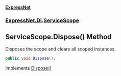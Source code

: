#### [ExpressNet](ExpressNet.md 'ExpressNet')
### [ExpressNet.Di](ExpressNet.Di.md 'ExpressNet.Di').[ServiceScope](ExpressNet.Di.ServiceScope.md 'ExpressNet.Di.ServiceScope')

## ServiceScope.Dispose() Method

Disposes the scope and clears all scoped instances.

```csharp
public void Dispose();
```

Implements [Dispose()](https://docs.microsoft.com/en-us/dotnet/api/System.IDisposable.Dispose 'System.IDisposable.Dispose')